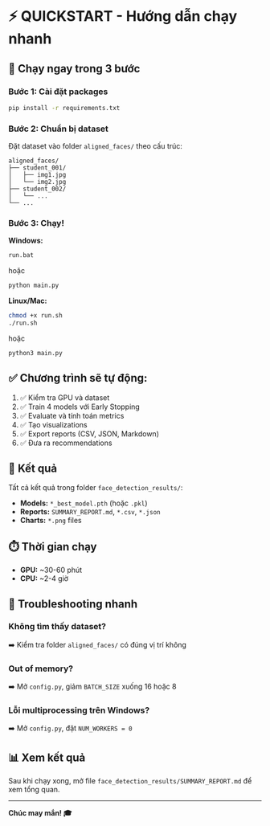 # ⚡ QUICKSTART - Hướng dẫn chạy nhanh

## 🚀 Chạy ngay trong 3 bước

### Bước 1: Cài đặt packages
```bash
pip install -r requirements.txt
```

### Bước 2: Chuẩn bị dataset
Đặt dataset vào folder `aligned_faces/` theo cấu trúc:
```
aligned_faces/
├── student_001/
│   ├── img1.jpg
│   └── img2.jpg
├── student_002/
│   └── ...
└── ...
```

### Bước 3: Chạy!

**Windows:**
```bash
run.bat
```
hoặc
```bash
python main.py
```

**Linux/Mac:**
```bash
chmod +x run.sh
./run.sh
```
hoặc
```bash
python3 main.py
```

## ✅ Chương trình sẽ tự động:

1. ✅ Kiểm tra GPU và dataset
2. ✅ Train 4 models với Early Stopping
3. ✅ Evaluate và tính toán metrics
4. ✅ Tạo visualizations
5. ✅ Export reports (CSV, JSON, Markdown)
6. ✅ Đưa ra recommendations

## 📁 Kết quả

Tất cả kết quả trong folder `face_detection_results/`:

- **Models:** `*_best_model.pth` (hoặc `.pkl`)
- **Reports:** `SUMMARY_REPORT.md`, `*.csv`, `*.json`
- **Charts:** `*.png` files

## ⏱️ Thời gian chạy

- **GPU:** ~30-60 phút
- **CPU:** ~2-4 giờ

## 🔧 Troubleshooting nhanh

### Không tìm thấy dataset?
➡️ Kiểm tra folder `aligned_faces/` có đúng vị trí không

### Out of memory?
➡️ Mở `config.py`, giảm `BATCH_SIZE` xuống 16 hoặc 8

### Lỗi multiprocessing trên Windows?
➡️ Mở `config.py`, đặt `NUM_WORKERS = 0`

## 📊 Xem kết quả

Sau khi chạy xong, mở file `face_detection_results/SUMMARY_REPORT.md` để xem tổng quan.

---

**Chúc may mắn! 🎓**

